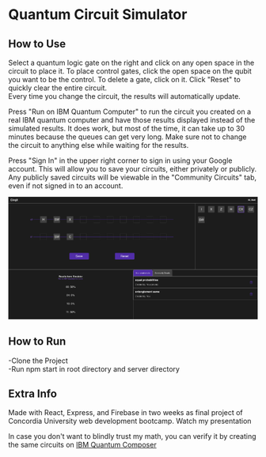 # Quantum Circuit Simulator

## How to Use

Select a quantum logic gate on the right and click on any open space in the circuit to place it. To place control gates, click the open space on the qubit you want to be the control. To delete a gate, click on it. Click "Reset" to quickly clear the entire circuit.\
Every time you change the circuit, the results will automatically update.

Press "Run on IBM Quantum Computer" to run the circuit you created on a real IBM quantum computer and have those results displayed instead of the simulated results. It does work, but most of the time, it can take up to 30 minutes because the queues can get very long. Make sure not to change the circuit to anything else while waiting for the results.

Press "Sign In" in the upper right corner to sign in using your Google account. This will allow you to save your circuits, either privately or publicly. Any publicly saved circuits will be viewable in the "Community Circuits" tab, even if not signed in to an account.

![screenshot of web app](./screenshot.png)

## How to Run

-Clone the Project\
-Run npm start in root directory and server directory

## Extra Info

Made with React, Express, and Firebase in two weeks as final project of Concordia University web development bootcamp. Watch my presentation

In case you don't want to blindly trust my math, you can verify it by creating the same circuits on [IBM Quantum Composer](https://quantum-computing.ibm.com/composer/)
